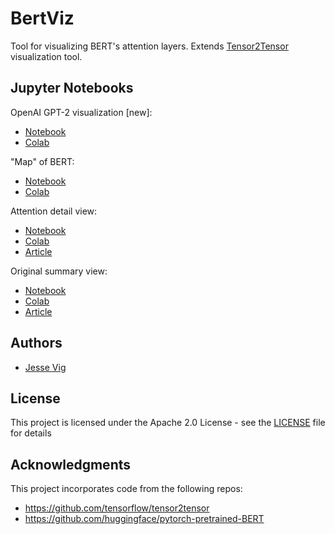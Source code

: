 # BertViz

Tool for visualizing BERT's attention layers. Extends  [Tensor2Tensor](https://github.com/tensorflow/tensor2tensor/tree/master/tensor2tensor/visualization) visualization tool.

## Jupyter Notebooks

OpenAI GPT-2 visualization [new]:
 * [Notebook](https://github.com/jessevig/bertviz/blob/master/bertviz_map_gpt2.ipynb)
* [Colab](https://colab.research.google.com/drive/1RL5JYIUaVrSsyPDxyn6wBZn6W4JRnNoH)

"Map" of BERT:
 * [Notebook](https://github.com/jessevig/bertviz/blob/master/bertviz_map.ipynb)
* [Colab](https://colab.research.google.com/drive/1OmKa1PHPt5fzGmxstDObn5acUrdvjA_j)

Attention detail view:
* [Notebook](https://github.com/jessevig/bertviz/blob/master/bertviz_detail.ipynb) 
* [Colab](https://colab.research.google.com/drive/1Nlhh2vwlQdKleNMqpmLDBsAwrv_7NnrB)
* [Article](https://towardsdatascience.com/deconstructing-bert-part-2-visualizing-the-inner-workings-of-attention-60a16d86b5c1)

Original summary view:
* [Notebook](https://github.com/jessevig/bertviz/blob/master/bertviz_summary.ipynb)
* [Colab](https://colab.research.google.com/drive/1vlOJ1lhdujVjfH857hvYKIdKPTD9Kid8)
* [Article](https://towardsdatascience.com/deconstructing-bert-distilling-6-patterns-from-100-million-parameters-b49113672f77)

## Authors

* [Jesse Vig](https://github.com/jessevig)

## License

This project is licensed under the Apache 2.0 License - see the [LICENSE](LICENSE) file for details

## Acknowledgments

This project incorporates code from the following repos:
* https://github.com/tensorflow/tensor2tensor
* https://github.com/huggingface/pytorch-pretrained-BERT
